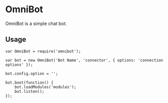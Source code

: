 # OmniBot

OmniBot is a simple chat bot.

## Usage

	var OmniBot = require('omnibot');

	var bot = new OmniBot('Bot Name', 'connector', { options: 'connection options' });

	bot.config.option = '';

	bot.boot(function() {
		bot.loadModules('modules');
		bot.listen();
	});
